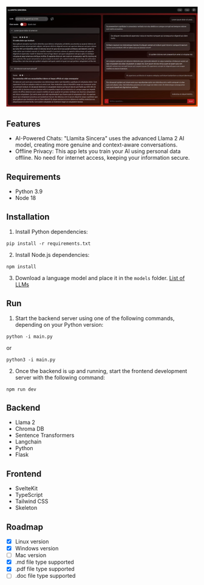 ![Llamita Sincera App](static/screenshot-llamitasincera.jpg)

## Features

- AI-Powered Chats: "Llamita Sincera" uses the advanced Llama 2 AI model, creating more genuine and context-aware conversations.
- Offline Privacy: This app lets you train your AI using personal data offline. No need for internet access, keeping your information secure.

## Requirements

- Python 3.9
- Node 18

## Installation

1. Install Python dependencies:

```
pip install -r requirements.txt
```

2. Install Node.js dependencies:

```
npm install
```

3. Download a language model and place it in the `models` folder. [List of LLMs](models/README.md)

## Run

1. Start the backend server using one of the following commands, depending on your Python version:

```
python -i main.py
```

or 

```
python3 -i main.py
```

2. Once the backend is up and running, start the frontend development server with the following command: 

```
npm run dev
```

## Backend

- Llama 2
- Chroma DB
- Sentence Transformers
- Langchain
- Python
- Flask

## Frontend

- SvelteKit
- TypeScript
- Tailwind CSS
- Skeleton

## Roadmap

- [x] Linux version
- [x] Windows version
- [ ] Mac version
- [x] .md file type supported
- [x] .pdf file type supported
- [ ] .doc file type supported
